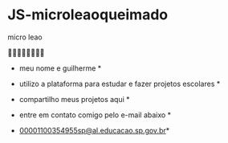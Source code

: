 # JS-microleaoqueimado

micro leao 

🐒🐒🐒🐒🐒🐒🐒🐒

* meu nome e guilherme *

* utilizo a plataforma para estudar e fazer projetos escolares *

* compartilho meus projetos aqui *

* entre em contato comigo pelo e-mail abaixo *

* 00001100354955sp@al.educacao.sp.gov.br*



